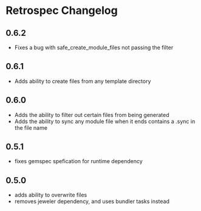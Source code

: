 # Retrospec Changelog
## 0.6.2
 * Fixes a bug with safe_create_module_files not passing the filter
## 0.6.1
 * Adds ability to create files from any template directory 
## 0.6.0
 * Adds the ability to filter out certain files from being generated
 * Adds the ability to sync any module file when it ends contains a .sync in the file name
## 0.5.1
 * fixes gemspec spefication for runtime dependency
## 0.5.0
 * adds ability to overwrite files
 * removes jeweler dependency, and uses bundler tasks instead
